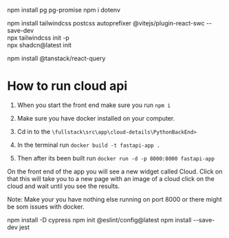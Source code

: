 npm install pg pg-promise
npm i dotenv

npm install tailwindcss postcss autoprefixer @vitejs/plugin-react-swc --save-dev  
npx tailwindcss init -p  
npx shadcn@latest init

npm install @tanstack/react-query





# How to run cloud api 

 1. When you start the front end make sure you run `npm i`
    
 2. Make sure you have docker installed on your computer.

 3. Cd in to the `\fullstack\src\app\cloud-details\PythonBackEnd>`

    
   4. In the terminal run  `docker build -t fastapi-app .` 
    
5. Then after its been built run `docker run -d -p 8000:8000 fastapi-app`


On the front end of the app you will see a new widget called Cloud.
Click on that this will take you to a new  page with an image of a cloud click on the cloud and wait until you see the results. 


Note: Make your you have nothing else running on port 8000 or there might be som issues with docker. 

npm install -D cypress
npm init @eslint/config@latest
npm install --save-dev jest


